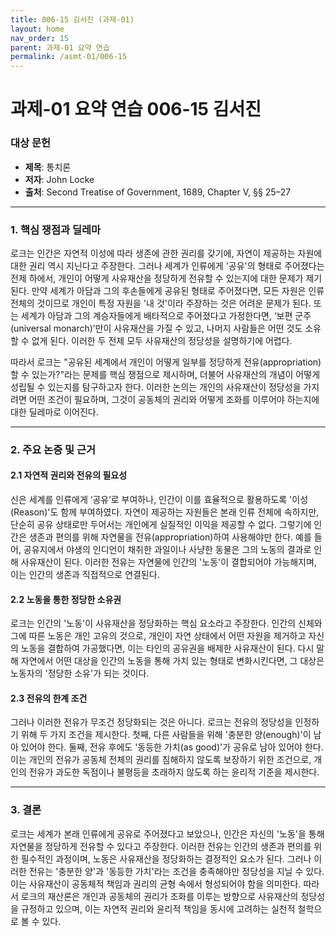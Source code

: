 ```yaml
---
title: 006-15 김서진 (과제-01)
layout: home
nav_order: 15
parent: 과제-01 요약 연습
permalink: /asmt-01/006-15
---
```


# 과제-01 요약 연습 006-15 김서진

### 대상 문헌

- **제목**: 통치론
- **저자**: John Locke
- **출처**: Second Treatise of Government, 1689, Chapter V, §§ 25–27

---

### 1. 핵심 쟁점과 딜레마

로크는 인간은 자연적 이성에 따라 생존에 관한 권리를 갖기에, 자연이 제공하는 자원에 대한 권리 역시 지닌다고 주장한다. 그러나 세계가 인류에게 '공유'의 형태로 주어졌다는 전제 하에서, 개인이 어떻게 사유재산을 정당하게 전유할 수 있는지에 대한 문제가 제기된다. 만약 세계가 아담과 그의 후손들에게 공유된 형태로 주어졌다면, 모든 자원은 인류 전체의 것이므로 개인이 특정 자원을 '내 것'이라 주장하는 것은 어려운 문제가 된다. 또는 세계가 아담과 그의 계승자들에게 배타적으로 주어졌다고 가정한다면, ‘보편 군주(universal monarch)’만이 사유재산을 가질 수 있고, 나머지 사람들은 어떤 것도 소유할 수 없게 된다. 이러한 두 전제 모두 사유재산의 정당성을 설명하기에 어렵다.

따라서 로크는 "공유된 세계에서 개인이 어떻게 일부를 정당하게 전유(appropriation)할 수 있는가?"라는 문제를 핵심 쟁점으로 제시하며, 더불어 사유재산의 개념이 어떻게 성립될 수 있는지를 탐구하고자 한다. 이러한 논의는 개인의 사유재산이 정당성을 가지려면 어떤 조건이 필요하며, 그것이 공동체의 권리와 어떻게 조화를 이루어야 하는지에 대한 딜레마로 이어진다.

---

### 2. 주요 논증 및 근거

#### 2.1 자연적 권리와 전유의 필요성

신은 세계를 인류에게 ‘공유’로 부여하나, 인간이 이를 효율적으로 활용하도록 '이성(Reason)'도 함께 부여하였다. 자연이 제공하는 자원들은 본래 인류 전체에 속하지만, 단순히 공유 상태로만 두어서는 개인에게 실질적인 이익을 제공할 수 없다. 그렇기에 인간은 생존과 편의를 위해 자연물을 전유(appropriation)하여 사용해야만 한다. 예를 들어, 공유지에서 야생의 인디언이 채취한 과일이나 사냥한 동물은 그의 노동의 결과로 인해 사유재산이 된다. 이러한 전유는 자연물에 인간의 '노동'이 결합되어야 가능해지며, 이는 인간의 생존과 직접적으로 연결된다.

#### 2.2 노동을 통한 정당한 소유권

로크는 인간의 '노동'이 사유재산을 정당화하는 핵심 요소라고 주장한다. 인간의 신체와 그에 따른 노동은 개인 고유의 것으로, 개인이 자연 상태에서 어떤 자원을 제거하고 자신의 노동을 결합하여 가공했다면, 이는 타인의 공유권을 배제한 사유재산이 된다. 다시 말해 자연에서 어떤 대상을 인간의 노동을 통해 가치 있는 형태로 변화시킨다면, 그 대상은 노동자의 '정당한 소유'가 되는 것이다.

#### 2.3 전유의 한계 조건

그러나 이러한 전유가 무조건 정당화되는 것은 아니다. 로크는 전유의 정당성을 인정하기 위해 두 가지 조건을 제시한다. 첫째, 다른 사람들을 위해 '충분한 양(enough)'이 남아 있어야 한다. 둘째, 전유 후에도 '동등한 가치(as good)'가 공유로 남아 있어야 한다. 이는 개인의 전유가 공동체 전체의 권리를 침해하지 않도록 보장하기 위한 조건으로, 개인의 전유가 과도한 독점이나 불평등을 초래하지 않도록 하는 윤리적 기준을 제시한다.

---

### 3. 결론

로크는 세계가 본래 인류에게 공유로 주어졌다고 보았으나, 인간은 자신의 '노동'을 통해 자연물을 정당하게 전유할 수 있다고 주장한다. 이러한 전유는 인간의 생존과 편의를 위한 필수적인 과정이며, 노동은 사유재산을 정당화하는 결정적인 요소가 된다. 그러나 이러한 전유는 '충분한 양'과 '동등한 가치'라는 조건을 충족해야만 정당성을 지닐 수 있다. 이는 사유재산이 공동체적 책임과 권리의 균형 속에서 형성되어야 함을 의미한다. 따라서 로크의 재산론은 개인과 공동체의 권리가 조화를 이루는 방향으로 사유재산의 정당성을 규정하고 있으며, 이는 자연적 권리와 윤리적 책임을 동시에 고려하는 실천적 철학으로 볼 수 있다.
